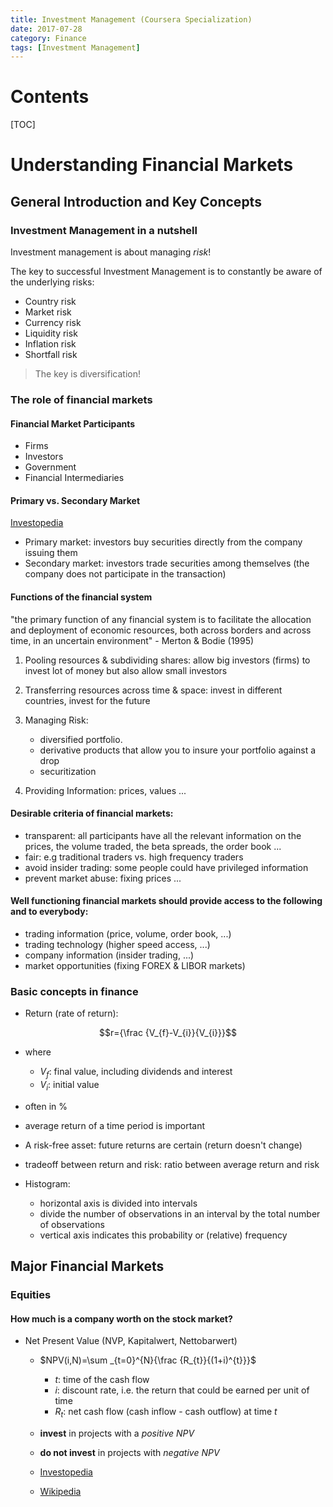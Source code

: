 ```yaml
---
title: Investment Management (Coursera Specialization)
date: 2017-07-28
category: Finance
tags: [Investment Management]
---
```

# Contents

[TOC]

# Understanding Financial Markets

## General Introduction and Key Concepts

### Investment Management in a nutshell

Investment management is about managing *risk*!

The key to successful Investment Management is to constantly be aware of the underlying risks:

- Country risk
- Market risk
- Currency risk
- Liquidity risk
- Inflation risk
- Shortfall risk

> The key is diversification!

### The role of financial markets

#### Financial Market Participants

- Firms
- Investors
- Government
- Financial Intermediaries


#### Primary vs. Secondary Market

[Investopedia](http://www.investopedia.com/ask/answers/012615/whats-difference-between-primary-and-secondary-capital-markets.asp)

- Primary market: investors buy securities directly from the company issuing them
- Secondary market: investors trade securities among themselves (the company does not participate in the transaction)

#### Functions of the financial system

"the primary function of any financial system is to facilitate the allocation and deployment of economic resources, both
across borders and across time, in an uncertain environment" - Merton & Bodie (1995)


1. Pooling resources & subdividing shares: allow big investors (firms) to invest lot of money but also allow small investors
2. Transferring resources across time & space: invest in different countries, invest for the future
3. Managing Risk:

    -  diversified portfolio.
    - derivative products that allow you to insure your portfolio against a drop
    - securitization

4. Providing Information: prices, values ...


#### Desirable criteria of financial markets:

- transparent: all participants have all the relevant information on the prices, the volume traded, the beta spreads, the order book ...
- fair: e.g traditional traders vs. high frequency traders
- avoid insider trading: some people could have privileged information
- prevent market abuse: fixing prices ...


#### Well functioning financial markets  should provide access to the following and to everybody:

- trading information (price, volume, order book, ...)
- trading technology (higher speed access, ...)
- company information (insider trading, ...)
- market opportunities (fixing FOREX & LIBOR markets)


### Basic concepts in finance

- Return (rate of return):

$$r={\frac {V_{f}-V_{i}}{V_{i}}}$$

- where

    - $V_{f}$: final value, including dividends and interest
    - $V_{i}$: initial value

- often in %
- average return of a time period is important
- A risk-free asset: future returns are  certain (return doesn't change)
- tradeoff between return and risk: ratio between average return and risk
- Histogram:
    - horizontal axis is divided into intervals
    - divide the number of observations in an interval by the total number of observations
    - vertical axis indicates this probability or (relative) frequency


## Major Financial Markets

### Equities

#### How much is a company worth on the stock market?

- Net Present Value (NVP, Kapitalwert, Nettobarwert)

    - $NPV(i,N)=\sum _{t=0}^{N}{\frac {R_{t}}{(1+i)^{t}}}$

        - $t$: time of the cash flow
        - $i$: discount rate, i.e. the return that could be earned per unit of time
        - $R_t$: net cash flow (cash inflow - cash outflow) at time $t$

    - **invest** in projects with a *positive NPV*
    - **do not invest** in projects with *negative NPV*
    - [Investopedia](http://www.investopedia.com/terms/n/npv.asp)
    - [Wikipedia](https://en.wikipedia.org/wiki/Net_present_value)

